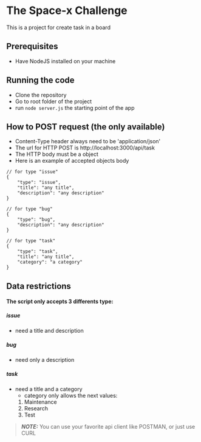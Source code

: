 # The Space-x Challenge
This is a project for create task in a board

## Prerequisites
- Have NodeJS installed on your machine

## Running the code
- Clone the repository
- Go to root folder of the project
- run `node server.js` the starting point of the app

## How to POST request (the only available)
- Content-Type header always need to be 'application/json' 
- The url for HTTP POST is http://localhost:3000/api/task
- The HTTP body must be a object
- Here is an example of accepted objects body
```
// for type "issue"
{
    "type": "issue",
    "title": "any title",
    "description": "any description"
}

// for type "bug"
{
    "type": "bug",
    "description": "any description"
}

// for type "task"
{
    "type": "task",
    "title": "any title",
    "category": "a category"
}
```

## Data restrictions
#### The script only accepts 3 differents type:
##### issue
* need a title and description
##### bug
* need only a description
##### task
* need a title and a category
    * category only allows the next values:
    1. Maintenance
    2. Research
    3. Test

> **_NOTE:_**  You can use your favorite api client like POSTMAN, or just use CURL
